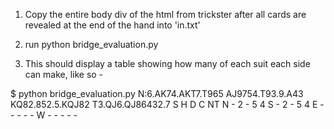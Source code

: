 1. Copy the entire body div of the html from trickster after all cards are revealed at the end of the hand into 'in.txt'
2. run python bridge_evaluation.py

3. This should display a table showing how many of each suit each side can make, like so -

$ python bridge_evaluation.py
N:6.AK74.AKT7.T965 AJ9754.T93.9.A43 KQ82.852.5.KQJ82 T3.QJ6.QJ86432.7
          S     H     D     C    NT
    N     -     2     -     5     4
    S     -     2     -     5     4
    E     -     -     -     -     -
    W     -     -     -     -     -
